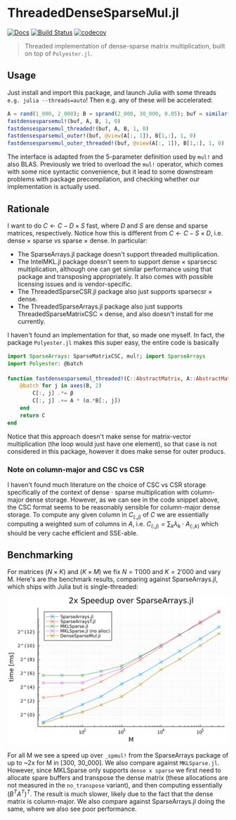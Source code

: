 # ThreadedDenseSparseMul.jl
[![Docs](https://img.shields.io/badge/docs-dev-blue.svg)](https://romeov.github.io/ThreadedDenseSparseMul.jl/dev/)
[![Build Status](https://github.com/JuliaCI/BenchmarkTools.jl/workflows/CI/badge.svg)](https://github.com/JuliaCI/BenchmarkTools.jl/actions/workflows/CI.yml?query=branch%3Amaster)
[![codecov](https://codecov.io/gh/RomeoV/ProbabilisticParameterEstimators.jl/graph/badge.svg?token=5J82UXPL8I)](https://codecov.io/gh/RomeoV/ThreadedDenseSparseMul.jl)

> Threaded implementation of dense-sparse matrix multiplication, built on top of `Polyester.jl`.

## Usage
Just install and import this package, and launch Julia with some threads `e.g. julia --threads=auto`! Then e.g. any of these will be accelerated:
```julia
A = rand(1_000, 2_000); B = sprand(2_000, 30_000, 0.05); buf = similar(size(A,1), size(B,2))  # prealloc
fastdensesparsemul!(buf, A, B, 1, 0)
fastdensesparsemul_threaded!(buf, A, B, 1, 0)
fastdensesparsemul_outer!(buf, @view(A[:, 1]), B[1,:], 1, 0)
fastdensesparsemul_outer_threaded!(buf, @view(A[:, 1]), B[1,:], 1, 0)
```

The interface is adapted from the 5-parameter definition used by `mul!` and also BLAS.
Previously we tried to overload the `mul!` operator, which comes with some nice syntactic convenience, but it lead to some downstream problems with package precompilation, and checking whether our implementation is actually used.

## Rationale
I want to do $C \leftarrow C - D \times S$ fast, where $D$ and $S$ are dense and sparse matrices, respectively.
Notice how this is different from $C \leftarrow C - S \times D$, i.e. dense $\times$ sparse vs sparse $\times$ dense.
In particular:
- The SparseArrays.jl package doesn't support threaded multiplication.
- The IntelMKL.jl package doesn't seem to support dense $\times$ sparsecsc multiplication, although one can get similar performance using that package and transposing appropriately. It also comes with possible licensing issues and is vendor-specific.
- The ThreadedSparseCSR.jl package also just supports sparsecsr $\times$ dense.
- The ThreadedSparseArrays.jl package also just supports ThreadedSparseMatrixCSC $\times$ dense, and also doesn't install for me currently.

I haven't found an implementation for that, so made one myself. In fact, the package `Polyester.jl` makes this super easy, the entire code is basically
```julia
import SparseArrays: SparseMatrixCSC, mul!; import SparseArrays
import Polyester: @batch

function fastdensesparsemul_threaded!(C::AbstractMatrix, A::AbstractMatrix, B::SparseMatrixCSC, α::Number, β::Number)
    @batch for j in axes(B, 2)
        C[:, j] .*= β
        C[:, j] .+= A * (α.*B[:, j])
    end
    return C
end
```

Notice that this approach doesn't make sense for matrix-vector multiplication (the loop would just have one element), so that case is not considered in this package, however it does make sense for outer producs.


### Note on column-major and CSC vs CSR
I haven't found much literature on the choice of CSC vs CSR storage specifically of the context of dense $\cdot$ sparse multiplication with column-major dense storage.
However, as we can see in the code snippet above, the CSC format seems to be reasonably sensible for column-major dense storage.
To compute any given column in $C_{(:,j)}$ of $C$ we are essentially computing a weighted sum of columns in $A$, i.e. $C_{(:,j)} = \sum_k \lambda_k \cdot A_{(:,k)}$ which should be very cache efficient and SSE-able.

## Benchmarking
For matrices $(N\times K)$ and $(K\times M)$ we fix $N=1'000$ and $K=2'000$ and vary M.
Here's are the benchmark results, comparing against SparseArrays.jl, which ships with Julia but is single-threaded:

![scaling benchmark](/benchmark/scaling.png)

For all M we see a speed up over `_spmul!` from the SparseArrays package of up to ~2x for M in [300, 30_000].
We also compare against `MKLSparse.jl`. However, since MKLSparse only supports `dense x sparse` we first need to allocate spare buffers and transpose the dense matrix (these allocations are not measured in the `no_transpose` variant), and then computing essentially $(B^T A^T)^T$.
The result is much slower, likely due to the fact that the dense matrix is column-major.
We also compare against SparseArrays.jl doing the same, where we also see poor performance.
